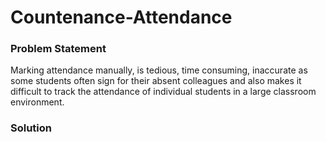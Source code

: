 # Countenance-Attendance

### Problem Statement

Marking attendance manually,  is tedious, time consuming, inaccurate as some students often sign for their absent colleagues and also makes it difficult to track the attendance of individual students in a large classroom environment.

### Solution

